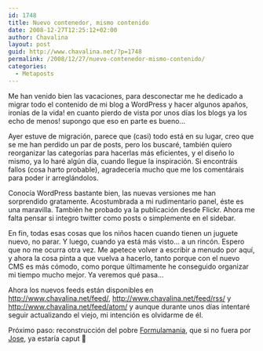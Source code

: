 ```yaml
---
id: 1748
title: Nuevo contenedor, mismo contenido
date: 2008-12-27T12:25:12+02:00
author: Chavalina
layout: post
guid: http://www.chavalina.net/?p=1748
permalink: /2008/12/27/nuevo-contenedor-mismo-contenido/
categories:
  - Metaposts
---
```

Me han venido bien las vacaciones, para desconectar me he dedicado a migrar todo el contenido de mi blog a WordPress y hacer algunos apaños, ironías de la vida! en cuanto pierdo de vista por unos días los blogs ya los echo de menos! supongo que eso en parte es bueno&#8230;

Ayer estuve de migración, parece que (casi) todo está en su lugar, creo que se me han perdido un par de posts, pero los buscaré, también quiero reorganizar las categorías para hacerlas más eficientes, y el diseño lo mismo, ya lo haré algún día, cuando llegue la inspiración. Si encontráis fallos (cosa harto probable), agradecería mucho que me los comentárais para poder ir arreglándolos.

Conocía WordPress bastante bien, las nuevas versiones me han sorprendido gratamente. Acostumbrada a mi rudimentario panel, éste es una maravilla. También he probado ya la publicación desde Flickr. Ahora me falta pensar si integro twitter como posts o simplemente en el sidebar.

En fin, todas esas cosas que los niños hacen cuando tienen un juguete nuevo, no parar. Y luego, cuando ya está más visto&#8230; a un rincón. Espero que no me ocurra otra vez. Me apetece volver a escribir a menudo por aquí, y ahora la cosa pinta a que vuelva a hacerlo, tanto porque con el nuevo CMS es más cómodo, como porque últimamente he conseguido organizar mi tiempo mucho mejor. Ya veremos qué pasa&#8230;

Ahora los nuevos feeds están disponibles en <http://www.chavalina.net/feed/>, <http://www.chavalina.net/feed/rss/> y <http://www.chavalina.net/feed/atom/> y aunque durante unos días intentaré seguir actualizando el viejo, mi intención es olvidarme de él.

Próximo paso: reconstrucción del pobre [Formulamania](formulamania.com), que si no fuera por [Jose](http://blogdeljose.blogspot.com/), ya estaría caput 🙁